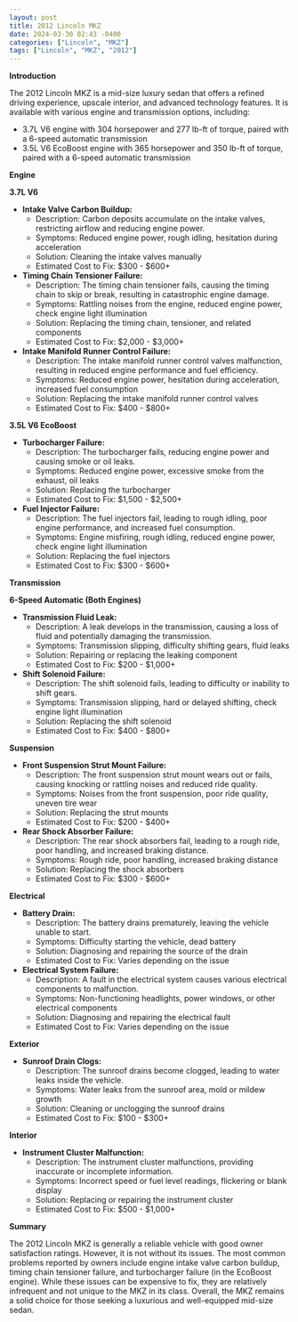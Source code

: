 ```yaml
---
layout: post
title: 2012 Lincoln MKZ
date: 2024-03-30 02:43 -0400
categories: ["Lincoln", "MKZ"]
tags: ["Lincoln", "MKZ", "2012"]
---
```

**Introduction**

The 2012 Lincoln MKZ is a mid-size luxury sedan that offers a refined driving experience, upscale interior, and advanced technology features. It is available with various engine and transmission options, including:

* 3.7L V6 engine with 304 horsepower and 277 lb-ft of torque, paired with a 6-speed automatic transmission
* 3.5L V6 EcoBoost engine with 365 horsepower and 350 lb-ft of torque, paired with a 6-speed automatic transmission

**Engine**

**3.7L V6**

* **Intake Valve Carbon Buildup:**
    * Description: Carbon deposits accumulate on the intake valves, restricting airflow and reducing engine power.
    * Symptoms: Reduced engine power, rough idling, hesitation during acceleration
    * Solution: Cleaning the intake valves manually
    * Estimated Cost to Fix: $300 - $600+
* **Timing Chain Tensioner Failure:**
    * Description: The timing chain tensioner fails, causing the timing chain to skip or break, resulting in catastrophic engine damage.
    * Symptoms: Rattling noises from the engine, reduced engine power, check engine light illumination
    * Solution: Replacing the timing chain, tensioner, and related components
    * Estimated Cost to Fix: $2,000 - $3,000+
* **Intake Manifold Runner Control Failure:**
    * Description: The intake manifold runner control valves malfunction, resulting in reduced engine performance and fuel efficiency.
    * Symptoms: Reduced engine power, hesitation during acceleration, increased fuel consumption
    * Solution: Replacing the intake manifold runner control valves
    * Estimated Cost to Fix: $400 - $800+

**3.5L V6 EcoBoost**

* **Turbocharger Failure:**
    * Description: The turbocharger fails, reducing engine power and causing smoke or oil leaks.
    * Symptoms: Reduced engine power, excessive smoke from the exhaust, oil leaks
    * Solution: Replacing the turbocharger
    * Estimated Cost to Fix: $1,500 - $2,500+
* **Fuel Injector Failure:**
    * Description: The fuel injectors fail, leading to rough idling, poor engine performance, and increased fuel consumption.
    * Symptoms: Engine misfiring, rough idling, reduced engine power, check engine light illumination
    * Solution: Replacing the fuel injectors
    * Estimated Cost to Fix: $300 - $600+

**Transmission**

**6-Speed Automatic (Both Engines)**

* **Transmission Fluid Leak:**
    * Description: A leak develops in the transmission, causing a loss of fluid and potentially damaging the transmission.
    * Symptoms: Transmission slipping, difficulty shifting gears, fluid leaks
    * Solution: Repairing or replacing the leaking component
    * Estimated Cost to Fix: $200 - $1,000+
* **Shift Solenoid Failure:**
    * Description: The shift solenoid fails, leading to difficulty or inability to shift gears.
    * Symptoms: Transmission slipping, hard or delayed shifting, check engine light illumination
    * Solution: Replacing the shift solenoid
    * Estimated Cost to Fix: $400 - $800+

**Suspension**

* **Front Suspension Strut Mount Failure:**
    * Description: The front suspension strut mount wears out or fails, causing knocking or rattling noises and reduced ride quality.
    * Symptoms: Noises from the front suspension, poor ride quality, uneven tire wear
    * Solution: Replacing the strut mounts
    * Estimated Cost to Fix: $200 - $400+
* **Rear Shock Absorber Failure:**
    * Description: The rear shock absorbers fail, leading to a rough ride, poor handling, and increased braking distance.
    * Symptoms: Rough ride, poor handling, increased braking distance
    * Solution: Replacing the shock absorbers
    * Estimated Cost to Fix: $300 - $600+

**Electrical**

* **Battery Drain:**
    * Description: The battery drains prematurely, leaving the vehicle unable to start.
    * Symptoms: Difficulty starting the vehicle, dead battery
    * Solution: Diagnosing and repairing the source of the drain
    * Estimated Cost to Fix: Varies depending on the issue
* **Electrical System Failure:**
    * Description: A fault in the electrical system causes various electrical components to malfunction.
    * Symptoms: Non-functioning headlights, power windows, or other electrical components
    * Solution: Diagnosing and repairing the electrical fault
    * Estimated Cost to Fix: Varies depending on the issue

**Exterior**

* **Sunroof Drain Clogs:**
    * Description: The sunroof drains become clogged, leading to water leaks inside the vehicle.
    * Symptoms: Water leaks from the sunroof area, mold or mildew growth
    * Solution: Cleaning or unclogging the sunroof drains
    * Estimated Cost to Fix: $100 - $300+

**Interior**

* **Instrument Cluster Malfunction:**
    * Description: The instrument cluster malfunctions, providing inaccurate or incomplete information.
    * Symptoms: Incorrect speed or fuel level readings, flickering or blank display
    * Solution: Replacing or repairing the instrument cluster
    * Estimated Cost to Fix: $500 - $1,000+

**Summary**

The 2012 Lincoln MKZ is generally a reliable vehicle with good owner satisfaction ratings. However, it is not without its issues. The most common problems reported by owners include engine intake valve carbon buildup, timing chain tensioner failure, and turbocharger failure (in the EcoBoost engine). While these issues can be expensive to fix, they are relatively infrequent and not unique to the MKZ in its class. Overall, the MKZ remains a solid choice for those seeking a luxurious and well-equipped mid-size sedan.
